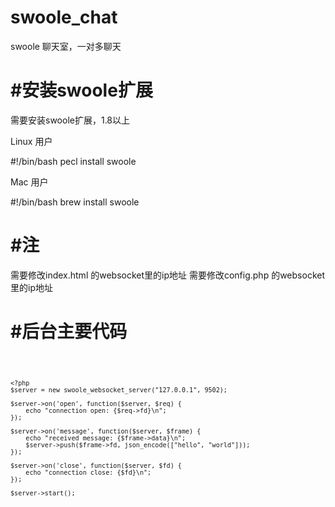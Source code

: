 # swoole_chat

swoole 聊天室，一对多聊天

#安装swoole扩展
====
需要安装swoole扩展，1.8以上

Linux 用户

#!/bin/bash
pecl install swoole

Mac 用户

#!/bin/bash
brew install swoole

#注
====
需要修改index.html 的websocket里的ip地址
需要修改config.php 的websocket里的ip地址

#后台主要代码
====

<code>
    
    <?php
    $server = new swoole_websocket_server("127.0.0.1", 9502);

    $server->on('open', function($server, $req) {
        echo "connection open: {$req->fd}\n";
    });

    $server->on('message', function($server, $frame) {
        echo "received message: {$frame->data}\n";
        $server->push($frame->fd, json_encode(["hello", "world"]));
    });

    $server->on('close', function($server, $fd) {
        echo "connection close: {$fd}\n";
    });

    $server->start();
</code>




